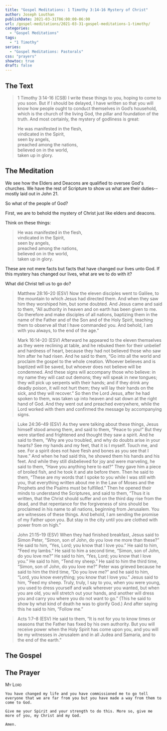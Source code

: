 ```yaml
---
title: "Gospel Meditations: 1 Timothy 3:14-16 Mystery of Christ"
author: Joseph Louthan
publishDate: 2021-03-31T06:00:00-06:00
url: /gospel-meditations/2021-03-31-gospel-meditations-1-timothy/
categories:
  - "Gospel Meditations"
tags:
  - "1 Timothy"
series:
  - "Gospel Meditations: Pastorals"
css: "prayers"
showtoc: true
draft: false
---
```


## The Text

>1 Timothy 3:14-16 (CSB) I write these things to you, hoping to come to you soon. But if I should be delayed, I have written so that you will know how people ought to conduct themselves in God’s household, which is the church of the living God, the pillar and foundation of the truth. And most certainly, the mystery of godliness is great:
>
>He was manifested in the flesh,  
>vindicated in the Spirit,  
>seen by angels,  
>preached among the nations,  
>believed on in the world,  
>taken up in glory.

## The Meditation

We see how the Elders and Deacons are qualified to oversee God's churches. We have the rest of Scripture to show us what are their duties--mostly laid out in John 21.

So what of the people of God?

First, we are to behold the mystery of Christ just like elders and deacons.

Think on these things:

>He was manifested in the flesh,  
>vindicated in the Spirit,  
>seen by angels,  
>preached among the nations,  
>believed on in the world,  
>taken up in glory.

These are not mere facts but facts that have changed our lives unto God.  If this mystery has changed our lives, what are we to do with it?

What did Christ tell us to go do?

>Matthew 28:16–20 (ESV) Now the eleven disciples went to Galilee, to the mountain to which Jesus had directed them.  And when they saw him they worshiped him, but some doubted.  And Jesus came and said to them, “All authority in heaven and on earth has been given to me.  Go therefore and make disciples of all nations, baptizing them in the name of the Father and of the Son and of the Holy Spirit,  teaching them to observe all that I have commanded you. And behold, I am with you always, to the end of the age.”

>Mark 16:14–20 (ESV) Afterward he appeared to the eleven themselves as they were reclining at table, and he rebuked them for their unbelief and hardness of heart, because they had not believed those who saw him after he had risen.  And he said to them, “Go into all the world and proclaim the gospel to the whole creation.  Whoever believes and is baptized will be saved, but whoever does not believe will be condemned.  And these signs will accompany those who believe: in my name they will cast out demons; they will speak in new tongues;  they will pick up serpents with their hands; and if they drink any deadly poison, it will not hurt them; they will lay their hands on the sick, and they will recover.”  So then the Lord Jesus, after he had spoken to them, was taken up into heaven and sat down at the right hand of God.  And they went out and preached everywhere, while the Lord worked with them and confirmed the message by accompanying signs.

>Luke 24:36–49 (ESV) As they were talking about these things, Jesus himself stood among them, and said to them, “Peace to you!”  But they were startled and frightened and thought they saw a spirit.  And he said to them, “Why are you troubled, and why do doubts arise in your hearts?  See my hands and my feet, that it is I myself. Touch me, and see. For a spirit does not have flesh and bones as you see that I have.”  And when he had said this, he showed them his hands and his feet.  And while they still disbelieved for joy and were marveling, he said to them, “Have you anything here to eat?”  They gave him a piece of broiled fish,  and he took it and ate before them.  Then he said to them, “These are my words that I spoke to you while I was still with you, that everything written about me in the Law of Moses and the Prophets and the Psalms must be fulfilled.”  Then he opened their minds to understand the Scriptures,  and said to them, “Thus it is written, that the Christ should suffer and on the third day rise from the dead,  and that repentance for the forgiveness of sins should be proclaimed in his name to all nations, beginning from Jerusalem.  You are witnesses of these things.  And behold, I am sending the promise of my Father upon you. But stay in the city until you are clothed with power from on high.”

>John 21:15–19 (ESV) When they had finished breakfast, Jesus said to Simon Peter, “Simon, son of John, do you love me more than these?” He said to him, “Yes, Lord; you know that I love you.” He said to him, “Feed my lambs.”  He said to him a second time, “Simon, son of John, do you love me?” He said to him, “Yes, Lord; you know that I love you.” He said to him, “Tend my sheep.”  He said to him the third time, “Simon, son of John, do you love me?” Peter was grieved because he said to him the third time, “Do you love me?” and he said to him, “Lord, you know everything; you know that I love you.” Jesus said to him, “Feed my sheep.  Truly, truly, I say to you, when you were young, you used to dress yourself and walk wherever you wanted, but when you are old, you will stretch out your hands, and another will dress you and carry you where you do not want to go.”  (This he said to show by what kind of death he was to glorify God.) And after saying this he said to him, “Follow me.”

>Acts 1:7–8 (ESV) He said to them, “It is not for you to know times or seasons that the Father has fixed by his own authority.  But you will receive power when the Holy Spirit has come upon you, and you will be my witnesses in Jerusalem and in all Judea and Samaria, and to the end of the earth.”


## The Gospel

## The Prayer

<div style="font-variant: small-caps;">
My Lord
</div>

```text
You have changed my life and you have commissioned me to go tell everyone that we are far from you but you have made a way from them to come to God.

Give me your Spirit and your strength to do this. More so, give me more of you, my Christ and my God.

Amen.
```
